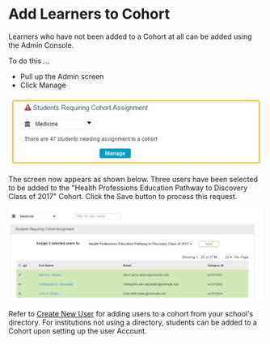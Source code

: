 # Add Learners to Cohort

Learners who have not been added to a Cohort at all can be added using the Admin Console.

To do this ...

* Pull up the Admin screen
* Click Manage

![Click to manage](../images/admin_console/add_learners_to_cohort/clcik_to_manage.jpg)

The screen now appears as shown below. Three users have been selected to be added to the "Health Professions Education Pathway to Discovery Class of 2017" Cohort. Click the Save button to process this request.

![Assign learners](../images/admin_console/add_learners_to_cohort/assign_learners.jpg)

Refer to [Create New User](https://iliosproject.gitbook.io/ilios-user-guide/admin/create-new-user) for adding users to a cohort from your school's directory. For institutions not using a directory, students can be added to a Cohort upon setting up the user Account.
